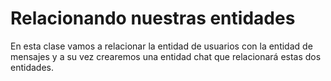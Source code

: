 # Relacionando nuestras entidades

En esta clase vamos a relacionar la entidad de usuarios con la entidad de mensajes y a su vez crearemos una entidad chat que relacionará estas dos entidades.

